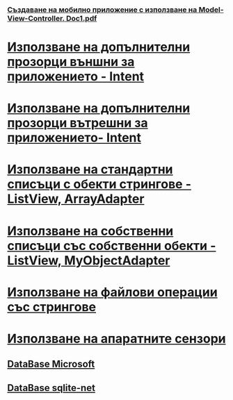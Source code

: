 ### [Създаване на мобилно приложение с използване на Model-View-Controller. Doc1.pdf](https://github.com/vakovsky/Android/blob/main/csAndroid/arch/Doc1.pdf)
# [Използване на допълнителни прозорци външни за приложението - Intent](https://github.com/vakovsky/Android/blob/main/csAndroid/arch/Doc1.pdf)
# [Използване на допълнителни прозорци вътрешни за приложението- Intent](https://github.com/vakovsky/Android/blob/main/csAndroid/arch/Doc1.pdf)
# [Използване на стандартни списъци с обекти стрингове - ListView, ArrayAdapter](https://github.com/vakovsky/Android/blob/main/csAndroid/arch/Doc1.pdf)
# [Използване на собственни списъци със собственни обекти - ListView, MyObjectAdapter](https://github.com/vakovsky/Android/blob/main/csAndroid/arch/Doc1.pdf)
# [Използване на файлови операции със стрингове](https://github.com/vakovsky/Android/blob/main/csAndroid/arch/Doc1.pdf)
# [Използване на апаратните сензори](https://github.com/vakovsky/Android/blob/main/csAndroid/arch/Doc1.pdf)
## [DataBase Microsoft](https://learn.microsoft.com/en-us/xamarin/android/data-cloud/data-access/using-sqlite-orm)
## [DataBase sqlite-net](https://github.com/praeclarum/sqlite-net)
